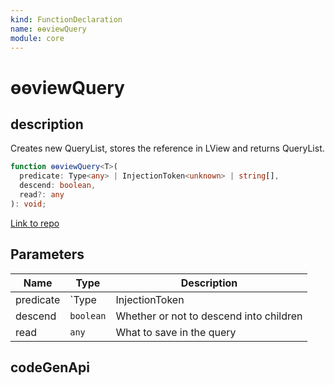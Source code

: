 ```yaml
---
kind: FunctionDeclaration
name: ɵɵviewQuery
module: core
---
```


# ɵɵviewQuery

## description

Creates new QueryList, stores the reference in LView and returns QueryList.

```ts
function ɵɵviewQuery<T>(
  predicate: Type<any> | InjectionToken<unknown> | string[],
  descend: boolean,
  read?: any
): void;
```

[Link to repo](https://github.com/timdeschryver/angular/blob/master/packages/core/src/render3/query.ts#L471-L474)

## Parameters

| Name      | Type       | Description                             |
| --------- | ---------- | --------------------------------------- |
| predicate | `Type<any> | InjectionToken<unknown>                 | string[]` | The type for which the query will search |
| descend   | `boolean`  | Whether or not to descend into children |
| read      | `any`      | What to save in the query               |

## codeGenApi
